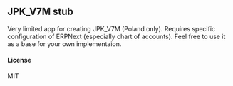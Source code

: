 ## JPK_V7M stub

Very limited app for creating JPK_V7M (Poland only). Requires specific configuration of ERPNext (especially chart of accounts). Feel free to use it as a base for your own implementaion.

#### License

MIT
